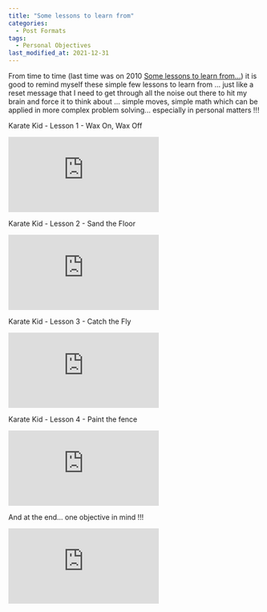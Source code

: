 ```yaml
---
title: "Some lessons to learn from"
categories:
  - Post Formats
tags:
  - Personal Objectives
last_modified_at: 2021-12-31
---
```


From time to time (last time was on 2010 [Some lessons to learn from...](http://oliverbarreto.blogspot.com/2010/08/some-lessons-to-learn-from.html)) it is good to remind myself these simple few lessons to learn from ... just like a reset message that I need to get through all the noise out there to hit my brain and force it to think about ... simple moves, simple math which can be applied in more complex problem solving... especially in personal matters !!!



Karate Kid - Lesson 1 - Wax On, Wax Off 
<div class="responsive-embed">
  <iframe src="https://www.youtube.com/watch?v=3PycZtfns_U" frameborder="0" allowfullscreen></iframe>
</div>

Karate Kid - Lesson 2 - Sand the Floor
<div class="responsive-embed">
  <iframe src="https://www.youtube.com/watch?v=__qOY9hcm64" frameborder="0" allowfullscreen></iframe>
</div>

Karate Kid - Lesson 3 - Catch the Fly
<div class="responsive-embed">
  <iframe src="https://www.youtube.com/watch?v=XQtjJZ0Ltu0" frameborder="0" allowfullscreen></iframe>
</div>

Karate Kid - Lesson 4 - Paint the fence
<div class="responsive-embed">
  <iframe src="https://www.youtube.com/watch?v=R37pbIySnjg" frameborder="0" allowfullscreen></iframe>
</div>

And at the end... one objective in mind !!!
<div class="responsive-embed">
  <iframe src="https://www.youtube.com/watch?v=_7TOHrppa_E" frameborder="0" allowfullscreen></iframe>
</div>



